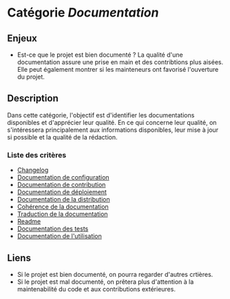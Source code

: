 # Catégorie *Documentation*

## Enjeux

- Est-ce que le projet est bien documenté ? La qualité d'une documentation assure une prise en main
  et des contribtions plus aisées. Elle peut également montrer si les mainteneurs ont favorisé
  l'ouverture du projet.   
    
## Description

Dans cette catégorie, l'objectif est d'identifier les documentations disponibles et d'apprécier leur qualité. 
En ce qui concerne leur qualité, on s'intéressera principalement aux informations disponibles, leur mise à jour
si possible et la qualité de la rédaction. 

### Liste des critères 

- [Changelog](./changelog.md)
- [Documentation de configuration](./configuration-documentation.md)
- [Documentation de contribution](./contributing-documentation.md)
- [Documentation de déploiement](./deploy-documentation.md)
- [Documentation de la distribution](./distributions-documentation.md)
- [Cohérence de la documentation](./documentation-consistency.md)
- [Traduction de la documentation](./documentation-translations.md)
- [Readme](./readme-presence.md)
- [Documentation des tests](./tests-documentation.md)
- [Documentation de l'utilisation](./use-documentation.md)

## Liens

- Si le projet est bien documenté, on pourra regarder d'autres crtières.
- Si le projet est mal documenté, on prêtera plus d'attention à la maintenabilité du code et aux contributions extérieures. 
